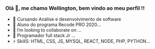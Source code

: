 ### Olá 👋, me chamo Wellington, bem vindo ao meu perfil !! 
 

- 🔭 Cursando Análise e desenvolvimento de software
- 🌱 Aluno do programa Recode PRO 2020...
- 👯 I’m looking to collaborate on ...
- 🤔 Programador full stack Jr ...
- ⚡ SkillS: HTML, CSS, JS, MYSQL, REACT, NODE, PHP, PYTHON...

